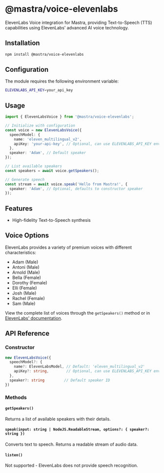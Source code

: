 # @mastra/voice-elevenlabs

ElevenLabs Voice integration for Mastra, providing Text-to-Speech (TTS) capabilities using ElevenLabs' advanced AI voice technology.

## Installation

```bash
npm install @mastra/voice-elevenlabs
```

## Configuration

The module requires the following environment variable:

```bash
ELEVENLABS_API_KEY=your_api_key
```

## Usage

```typescript
import { ElevenLabsVoice } from '@mastra/voice-elevenlabs';

// Initialize with configuration
const voice = new ElevenLabsVoice({
  speechModel: {
    name: 'eleven_multilingual_v2',
    apiKey: 'your-api-key', // Optional, can use ELEVENLABS_API_KEY env var
  },
  speaker: 'Adam', // Default speaker
});

// List available speakers
const speakers = await voice.getSpeakers();

// Generate speech
const stream = await voice.speak('Hello from Mastra!', {
  speaker: 'Adam', // Optional, defaults to constructor speaker
});
```

## Features

- High-fidelity Text-to-Speech synthesis

## Voice Options

ElevenLabs provides a variety of premium voices with different characteristics:

- Adam (Male)
- Antoni (Male)
- Arnold (Male)
- Bella (Female)
- Dorothy (Female)
- Elli (Female)
- Josh (Male)
- Rachel (Female)
- Sam (Male)

View the complete list of voices through the `getSpeakers()` method or in [ElevenLabs' documentation](https://docs.elevenlabs.io/api-reference/voices).

## API Reference

### Constructor

```typescript
new ElevenLabsVoice({
  speechModel?: {
    name?: ElevenLabsModel, // Default: 'eleven_multilingual_v2'
    apiKey?: string,        // Optional, can use ELEVENLABS_API_KEY env var
  },
  speaker?: string         // Default speaker ID
})
```

### Methods

#### `getSpeakers()`

Returns a list of available speakers with their details.

#### `speak(input: string | NodeJS.ReadableStream, options?: { speaker?: string })`

Converts text to speech. Returns a readable stream of audio data.

#### `listen()`

Not supported - ElevenLabs does not provide speech recognition.
